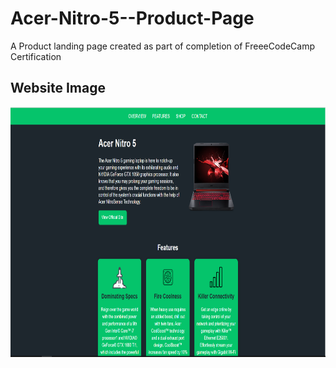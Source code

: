 # Acer-Nitro-5--Product-Page
A Product landing page created as part of completion of FreeeCodeCamp Certification

## Website Image
<img src="https://github.com/RahulMahesh62/Acer-Nitro-5--Product-Page/blob/master/acer.png" height="400px" width="600px" />

